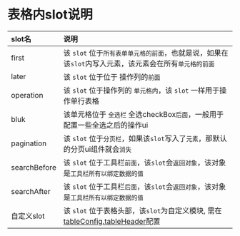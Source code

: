 # 表格内slot说明

| slot名 | 说明
| :------------ | :------------ |
| first | 该 `slot` 位于`所有表单单元格的前面`，也就是说，如果在该`slot`内写入元素，该元素会在所有`单元格的前面` |
| later | 该 `slot` 位于位于 操作列的`前面`  |
| operation | 该 `slot` 位于操作列的 `单元格内`，该 `slot` 一样用于操作单行表格 |
| bluk | 该单元格位于 `全选栏` 全选checkBox`后面`，一般用于配置一些全选之后的操作ui |
| pagination | 该 `slot` 位于`分页栏`，如果该`slot`写入了`元素`，那默认的分页ui组件就会`消失` |
| searchBefore | 该 `slot` 位于工具栏`前面`，该`slot`会`返回对象`，该对象是`工具栏所有以绑定数据的值` |
| searchAfter | 该 `slot` 位于工具栏`后面`，该`slot`会`返回对象`，该对象是`工具栏所有以绑定数据的值` |
| 自定义slot | 该 `slot` 位于表格头部，该`slot`为自定义模块, 需在<a href="#md/basic?id=渲染列与行">tableConfig.tableHeader</a>配置 |